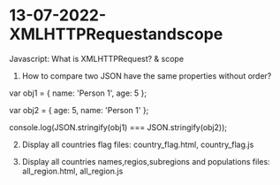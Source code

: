 # 13-07-2022-XMLHTTPRequestandscope

Javascript: What is XMLHTTPRequest? &amp; scope

1) How to compare two JSON have the same properties without order?

var obj1 = {
  name: 'Person 1',
  age: 5
};
    
var obj2 = {
  age: 5,
  name: 'Person 1'
};
    
console.log(JSON.stringify(obj1) === JSON.stringify(obj2));

2) Display all countries flag files:  country_flag.html, country_flag.js
                             
3) Display all countries names,regios,subregions and populations files:  all_region.html, all_region.js                           
